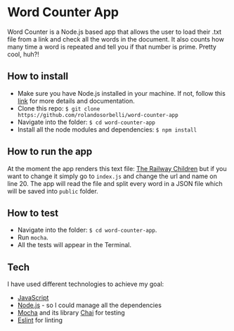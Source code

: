 # Word Counter App

Word Counter is a Node.js based app that allows the user to load their .txt file from a link and check all the words in the document. It also counts how many time a word is repeated and tell you if that number is prime. Pretty cool, huh?!

## How to install

- Make sure you have Node.js installed in your machine. If not, follow this [link](https://nodejs.org/en/) for more details and documentation.
- Clone this repo: `$ git clone https://github.com/rolandosorbelli/word-counter-app`
- Navigate into the folder: `$ cd word-counter-app`
- Install all the node modules and dependencies: `$ npm install`

## How to run the app

At the moment the app renders this text file: [The Railway Children](http://www.loyalbooks.com/download/text/Railway-Children-by-E-Nesbit.txt) but if you want to change it simply go to `index.js` and change the url and name on line 20. The app will read the file and split every word in a JSON file which will be saved into `public` folder.

## How to test

- Navigate into the folder: `$ cd word-counter-app`.
- Run `mocha`.
- All the tests will appear in the Terminal.

## Tech

I have used different technologies to achieve my goal:

- [JavaScript](https://developer.mozilla.org/en-US/docs/Web/JavaScript)
- [Node.js](https://nodejs.org/en/) - so I could manage all the dependencies
- [Mocha](https://mochajs.org/) and its library [Chai](http://chaijs.com/) for testing
- [Eslint](https://eslint.org/) for linting